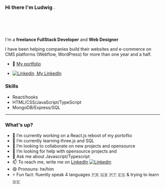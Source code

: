 ### Hi there I'm Ludwig <img src="https://media.giphy.com/media/hvRJCLFzcasrR4ia7z/giphy.gif" width="2%">
I'm a **freelance FullStack Developer** and **Web Designer**

<p>I have been helping companies build their websites and e-commerce on CMS platforms (Webflow, WordPress) for more than one year and a half.
</p>

- 🔗&nbsp;<a href="https://portfoliolud.webflow.io/">My portfolio</a> &nbsp;

- [![Linkedin](https://i.stack.imgur.com/gVE0j.png)](https://www.linkedin.com/in/ludwig-pereira/) <a href="https://www.linkedin.com/in/ludwig-pereira/">&nbsp;My LinkedIn</a>

### Skills
- React/hooks
- HTML/CSS/JavaScript/TypeScript
- MongoDB/Express/SQL
---
### What's up?
- 🔭 I’m currently working on a React.js reboot of my portoflio
- 🌱 I’m currently learning three.js and SQL
- 👯 I’m looking to collaborate on new projects and opensource
- 🤔 I’m looking for help with opensource projects and 
- 💬 Ask me about Javascript/Typescript
- 📫 To reach me, write me on <a href="https://www.linkedin.com/in/ludwig-pereira/">LinkedIn</a> [![Linkedin](https://i.stack.imgur.com/gVE0j.png)](https://www.linkedin.com/in/ludwig-pereira/)
- 😄 Pronouns: he/him
- ⚡ Fun fact: fluently speak 4 languages 🇫🇷 🇬🇧 🇵🇹 🇪🇸 & trying to learn 🇩🇪

